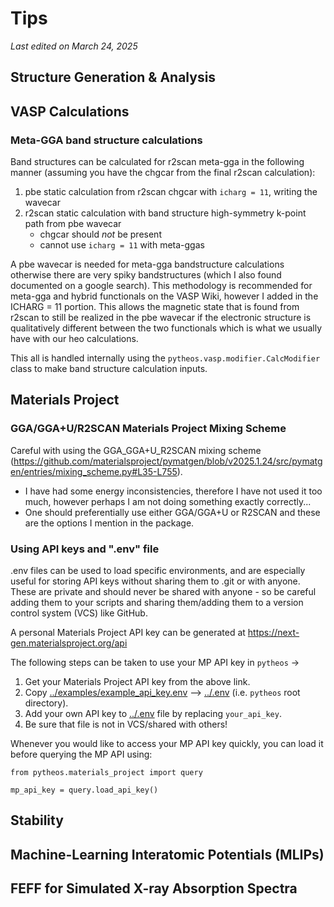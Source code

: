 # Tips

*Last edited on March 24, 2025*

## Structure Generation & Analysis


## VASP Calculations
### Meta-GGA band structure calculations
Band structures can be calculated for r2scan meta-gga in the following manner (assuming you have the chgcar from the final r2scan calculation):
1. pbe static calculation from r2scan chgcar with `icharg = 11`, writing the wavecar
2. r2scan static calculation with band structure high-symmetry k-point path from pbe wavecar
    - chgcar should *not* be present
    - cannot use `icharg = 11` with meta-ggas

A pbe wavecar is needed for meta-gga bandstructure calculations otherwise there are very spiky bandstructures (which I also found documented on a google search). This methodology is recommended for meta-gga and hybrid functionals on the VASP Wiki, however I added in the ICHARG = 11 portion. This allows the magnetic state that is found from r2scan to still be realized in the pbe wavecar if the electronic structure is qualitatively different between the two functionals which is what we usually have with our heo calculations.

This all is handled internally using the `pytheos.vasp.modifier.CalcModifier` class to make band structure calculation inputs.

## Materials Project

### GGA/GGA+U/R2SCAN Materials Project Mixing Scheme
Careful with using the GGA_GGA+U_R2SCAN mixing scheme (https://github.com/materialsproject/pymatgen/blob/v2025.1.24/src/pymatgen/entries/mixing_scheme.py#L35-L755).
- I have had some energy inconsistencies, therefore I have not used it too much, however perhaps I am not doing something exactly correctly...
- One should preferentially use either GGA/GGA+U or R2SCAN and these are the options I mention in the package.

### Using API keys and ".env" file

.env files can be used to load specific environments, and are especially useful for storing API keys without sharing them to .git or with anyone. These are private and should never be shared with anyone - so be careful adding them to your scripts and sharing them/adding them to a version control system (VCS) like GitHub.

A personal Materials Project API key can be generated at https://next-gen.materialsproject.org/api

The following steps can be taken to use your MP API key in `pytheos` ->

1. Get your Materials Project API key from the above link.
2. Copy  [../examples/example_api_key.env](../examples/example_api_key.env) --> [../.env](../.env) (i.e. `pytheos` root directory).
3. Add your own API key to [../.env](../.env) file by replacing `your_api_key`.
4. Be sure that file is not in VCS/shared with others!

Whenever you would like to access your MP API key quickly, you can load it before querying the MP API using:
```
from pytheos.materials_project import query

mp_api_key = query.load_api_key()
```

## Stability


## Machine-Learning Interatomic Potentials (MLIPs)


## FEFF for Simulated X-ray Absorption Spectra